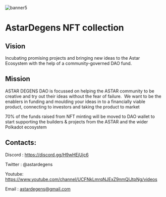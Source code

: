 ![banner5](https://user-images.githubusercontent.com/34627453/153715840-6e785a97-5765-494a-ba68-11244edb8715.png)
# AstarDegens NFT collection

## Vision
Incubating promising projects and bringing new ideas to the Astar Ecosystem with the help of a community-governed DAO fund.

## Mission
ASTAR DEGENS DAO is focussed on helping the ASTAR community to be creative and try out their ideas without the fear of failure. 
We want to be the enablers in funding and moulding your ideas in to a financially viable product, connecting to investors and taking the product to market

70% of the funds raised from NFT minting will be moved to DAO wallet to start supporting the builders & projects from the ASTAR and the wider Polkadot ecosystem

## Contacts:

Discord : https://discord.gg/H9wHEjUjc6

Twitter : @astardegens

Youtube: https://www.youtube.com/channel/UCFNkLmrqNJExZ9nmQIJtpNg/videos

Email : astardegens@gmail.com 
